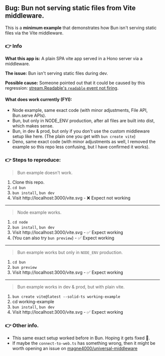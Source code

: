 ## Bug: Bun not serving static files from Vite middleware.

This is a **minimum example** that demonstrates how Bun isn't serving static files via the Vite middleware.

### 👉 Info

**What this app is:** A plain SPA vite app served in a Hono server via a middleware.

**The issue:** Bun isn't serving static files during dev.

**Possible cause:** Someone pointed out that it could be caused by this regression: [stream.Readable's `readable` event not firing](https://github.com/oven-sh/bun/issues/19111).

#### What does work currently (FYI):

- Node example, same exact code (with minor adjustments, File API, Bun.serve APIs).
- Bun, but only in NODE_ENV production, after all files are built into dist, which makes sense.
- Bun, in dev & prod, but only if you don't use the custom middleware setup like here. (The plain one you get with `bun create vite`)
- Deno, same exact code (with minor adjustments as well, I removed the example so this repo less confusing, but I have confirmed it works).

### 👉 Steps to reproduce:

> Bun example doesn't work.

1. Clone this repo.
2. `cd bun`
3. `bun install`, `bun dev`
4. Visit http://localhost:3000/vite.svg - ❌ Expect not working

---

> Node example works.

1. `cd node`
2. `bun install`, `bun dev`
3. Visit http://localhost:3000/vite.svg - ✅ Expect working
4. (You can also try `bun preview`) - ✅ Expect working

---

> Bun example works but only in `NODE_ENV` production.

1. `cd bun`
2. `bun preview`
3. Visit http://localhost:3000/vite.svg - ✅ Expect working

---

> Bun example works in dev & prod, but with plain vite.

1. `bun create vite@latest --solid-ts working-example`
2. cd working-example
3. `bun install`, `bun dev`
4. Visit http://localhost:3000/vite.svg - ✅ Expect working

### 👉 Other info.

- This same exact setup worked before in Bun. Hoping it gets fixed 🙏.
- If maybe the `connect-to-web.ts` has something wrong, then it might be worth opening an issue on [magne4000/universal-middleware](https://github.com/magne4000/universal-middleware/issues)
